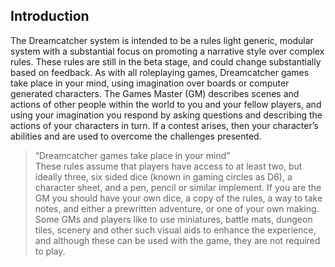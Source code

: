 ## Introduction
The Dreamcatcher system is intended to be a rules light generic, modular system with a substantial focus on promoting a narrative style over complex rules. These rules are still in the beta stage, and could change substantially based on feedback.
As with all roleplaying games, Dreamcatcher games take place in your mind, using imagination over boards or computer generated characters. The Games Master (GM) describes scenes and actions of other people within the world to you and your fellow players, and using your imagination you respond by asking questions and describing the actions of your characters in turn. If a contest arises, then your character’s abilities and are used to overcome the challenges presented.  
>“Dreamcatcher games take place in your mind”   
These rules assume that players have access to at least two, but ideally three, six sided dice (known in gaming circles as D6), a character sheet, and a pen, pencil or similar implement. If you are the GM you should have your own dice, a copy of the rules, a way to take notes, and either a prewritten adventure, or one of your own making. Some GMs and players like to use miniatures, battle mats, dungeon tiles, scenery and other such visual aids to enhance the experience, and although these can be used with the game, they are not required to play.
